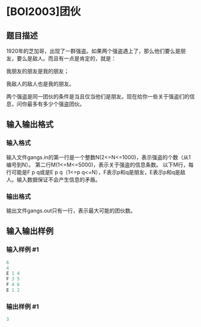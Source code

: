 # [BOI2003]团伙

## 题目描述

1920年的芝加哥，出现了一群强盗。如果两个强盗遇上了，那么他们要么是朋友，要么是敌人。而且有一点是肯定的，就是：

我朋友的朋友是我的朋友；

我敌人的敌人也是我的朋友。

两个强盗是同一团伙的条件是当且仅当他们是朋友。现在给你一些关于强盗们的信息，问你最多有多少个强盗团伙。

## 输入输出格式

### 输入格式

输入文件gangs.in的第一行是一个整数N(2<=N<=1000)，表示强盗的个数（从1编号到N）。 第二行M(1<=M<=5000)，表示关于强盗的信息条数。 以下M行，每行可能是F p q或是E p q（1<=p q<=N），F表示p和q是朋友，E表示p和q是敌人。输入数据保证不会产生信息的矛盾。

### 输出格式

输出文件gangs.out只有一行，表示最大可能的团伙数。

## 输入输出样例

### 输入样例 #1

```cpp
6
4
E 1 4
F 3 5
F 4 6
E 1 2
```


### 输出样例 #1

```cpp
3
```


